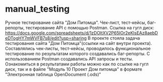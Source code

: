 # manual_testing
Ручное тестирование сайта "Дом Питомца". Чек-лист, тест-кейсы, баг-репорты, тестирование API с помощью Postman. Ссылка на гугл диск: https://docs.google.com/spreadsheets/d/1zDOltXV2P65IOr2eKIsEAz8aebDeDTogHY7mWVFB7s8/edit?usp=sharing
В проекте стояла задача тестирования сайта "Дом Питомца"(ссылки на сайт внутри проекта). 
Составлялись чек-листы, тест-кейсы, проводилось функциональное тестирование по результатам которого создавались баг-репорты.
С использованием Postman создавались API запросы и тесты.
Ознакомиться в результатами работы можно как по ссылке на гугл диск, так и в файле "Модуль 10 Проект Дом питомца" в формате "Электронная таблица OpenDocument (.ods)" 
